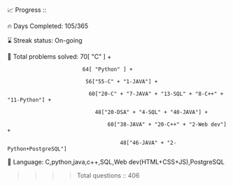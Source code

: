 📈 Progress ::

🔥 Days Completed: 105/365

⌛ Streak status: On-going 

🧩 Total problems solved: 70[ "C" ] + 

                            64[ "Python" ] + 
                            
                             56["55-C" + "1-JAVA"] + 
                             
                              60["20-C" + "7-JAVA" + "13-SQL" + "8-C++" + "11-Python"] +
                              
                                48["20-DSA" + "4-SQL" + "40-JAVA"] +
                                
                                    60["38-JAVA" + "20-C++" + "2-Web dev"] + 
                                    
                                        48["46-JAVA" + "2-Python+PostgreSQL"]



💬 Language: C,python,java,c++,SQL,Web dev(HTML+CSS+JS),PostgreSQL



>>>>Total questions :: 406
